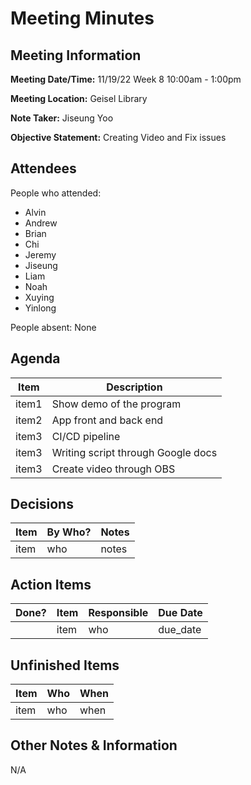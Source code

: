 # Meeting Minutes
## Meeting Information

**Meeting Date/Time:** 11/19/22 Week 8  10:00am - 1:00pm

**Meeting Location:** Geisel Library   

**Note Taker:** Jiseung Yoo

**Objective Statement:** Creating Video and Fix issues

## Attendees
People who attended:
- Alvin
- Andrew
- Brian
- Chi
- Jeremy
- Jiseung
- Liam
- Noah
- Xuying
- Yinlong

People absent:
None

## Agenda

| Item  | Description         |
|-------|---------------------|
| item1 | Show demo of the program |
| item2 | App front and back end |
| item3 | CI/CD pipeline |
| item3 | Writing script through Google docs |
| item3 | Create video through OBS |

## Decisions
 | Item | By Who? | Notes |
|------|---------|-------|
 | item | who     | notes |

## Action Items
| Done? | Item | Responsible | Due Date |
|-------|------|-------------|----------|
|       | item | who         | due_date |

## Unfinished Items
| Item | Who | When |
|------|-----|------|
| item | who | when |

## Other Notes & Information
N/A
